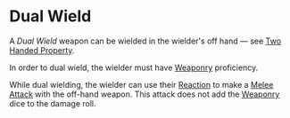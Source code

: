 # Dual Wield

A *Dual Wield* weapon can be wielded in the wielder's off hand — see [Two Handed Property](Two%20Handed%20Property.md).

In order to dual wield, the wielder must have [Weaponry](../../Player%20Characters/Skills/Weaponry.md) proficiency.

While dual wielding, the wielder can use their [Reaction](../../Game%20Procedures/Combat/Reaction.md) to make a [Melee Attack](../../Game%20Procedures/Combat/Melee%20Attack.md) with the off-hand weapon. This attack does not add the [Weaponry](../../Player%20Characters/Skills/Weaponry.md) dice to the damage roll.
